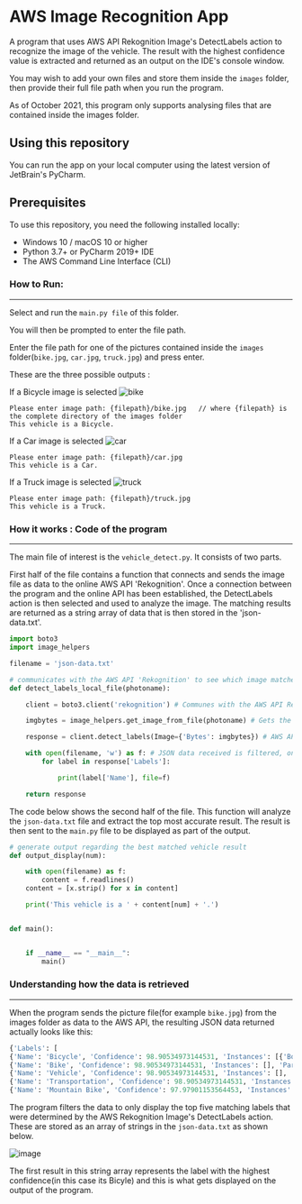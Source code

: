 # AWS Image Recognition App
A program that uses AWS API Rekognition Image's DetectLabels action to recognize the image of the vehicle. The result with the highest confidence value is extracted and
returned as an output on the IDE's console window.

You may wish to add your own files and store them inside the `images` folder, then provide their full file path when you run the program.

As of October 2021, this program only supports analysing files that are contained inside the images folder.

## Using this repository
You can run the app on your local computer using the latest version of JetBrain's PyCharm.

## Prerequisites
To use this repository, you need the following installed locally:

- Windows 10 / macOS 10 or higher 
- Python 3.7+ or PyCharm 2019+ IDE
- The AWS Command Line Interface (CLI) 

### How to Run:
-----------
Select and run the `main.py file` of this folder.

You will then be prompted to enter the file path.

Enter the file path for one of the pictures contained inside the `images` folder(`bike.jpg`, `car.jpg`, `truck.jpg`) and press enter.

These are the three possible outputs :

If a Bicycle image is selected
![bike](https://user-images.githubusercontent.com/53241776/137043482-31502742-6a9e-424d-8dd3-1225c44c2fa4.jpg)
```
Please enter image path: {filepath}/bike.jpg   // where {filepath} is the complete directory of the images folder
This vehicle is a Bicycle.
```

If a Car image is selected
![car](https://user-images.githubusercontent.com/53241776/137043515-8fbaa3ab-d9c1-4974-9e5d-5f44911eab52.jpg)

```
Please enter image path: {filepath}/car.jpg   
This vehicle is a Car.
```

If a Truck image is selected
![truck](https://user-images.githubusercontent.com/53241776/137043526-9ba3d6ad-bfe5-4187-9909-a01c456a4dd9.png)

```
Please enter image path: {filepath}/truck.jpg   
This vehicle is a Truck.
```
### How it works : Code of the program
-----------
The main file of interest is the `vehicle_detect.py`. It consists of two parts.

First half of the file contains a function that connects and sends the image file as data to the online AWS API 'Rekognition'.
Once a connection between the program and the online API has been established, the DetectLabels action is then selected and used to analyze the image.
The matching results are returned as a string array of data that is then stored in the 'json-data.txt'. 

```python
import boto3
import image_helpers

filename = 'json-data.txt'

# communicates with the AWS API 'Rekognition' to see which image matches
def detect_labels_local_file(photoname):

    client = boto3.client('rekognition') # Communes with the AWS API Reference Rekognition

    imgbytes = image_helpers.get_image_from_file(photoname) # Gets the image file from the images folder

    response = client.detect_labels(Image={'Bytes': imgbytes}) # AWS API Rekognition's 'DetectLabels' action is selected

    with open(filename, 'w') as f: # JSON data received is filtered, only Labels portion is saved onto 'json-data.txt'
        for label in response['Labels']:

            print(label['Name'], file=f)

    return response
```

The code below shows the second half of the file. This function will analyze the `json-data.txt` file and extract the top most accurate result.
The result is then sent to the `main.py` file to be displayed as part of the output.

```python
# generate output regarding the best matched vehicle result
def output_display(num):

    with open(filename) as f:
        content = f.readlines()
    content = [x.strip() for x in content]

    print('This vehicle is a ' + content[num] + '.')


def main():


    if __name__ == "__main__":
        main()

```

### Understanding how the data is retrieved
-----------

When the program sends the picture file(for example `bike.jpg`) from the images folder as data to the AWS API, the resulting JSON data returned actually looks like this:

```python
{'Labels': [
{'Name': 'Bicycle', 'Confidence': 98.90534973144531, 'Instances': [{'BoundingBox': {'Width': 0.9214262962341309, 'Height': 0.6056628823280334, 'Left': 0.0382184237241745, 'Top': 0.21384571492671967}, 'Confidence': 98.90534973144531}], 'Parents': [{'Name': 'Vehicle'}, {'Name': 'Transportation'}]}, 
{'Name': 'Bike', 'Confidence': 98.90534973144531, 'Instances': [], 'Parents': [{'Name': 'Vehicle'}, {'Name': 'Transportation'}]}, 
{'Name': 'Vehicle', 'Confidence': 98.90534973144531, 'Instances': [], 'Parents': [{'Name': 'Transportation'}]}, 
{'Name': 'Transportation', 'Confidence': 98.90534973144531, 'Instances': [], 'Parents': []}, 
{'Name': 'Mountain Bike', 'Confidence': 97.97901153564453, 'Instances': [], 'Parents': [{'Name': 'Bicycle'}, {'Name': 'Vehicle'}, {'Name': 'Transportation'}]}], 'LabelModelVersion': '2.0', 'ResponseMetadata': {'RequestId': '6436ec18-e443-4075-8e40-f3bd85196be1', 'HTTPStatusCode': 200, 'HTTPHeaders': {'x-amzn-requestid': '6436ec18-e443-4075-8e40-f3bd85196be1', 'content-type': 'application/x-amz-json-1.1', 'content-length': '769', 'date': 'Wed, 13 Oct 2021 00:05:57 GMT'}, 'RetryAttempts': 0}}

```

The program filters the data to only display the top five matching labels that were determined by the AWS Rekognition Image's DetectLabels action. 
These are stored as an array of strings in the `json-data.txt` as shown below.

![image](https://user-images.githubusercontent.com/53241776/137045990-bb23d947-45b2-41e0-ae04-caee9027c97a.png)

The first result in this string array represents the label with the highest confidence(in this case its Bicyle) and this is what gets displayed on the output of the program.



